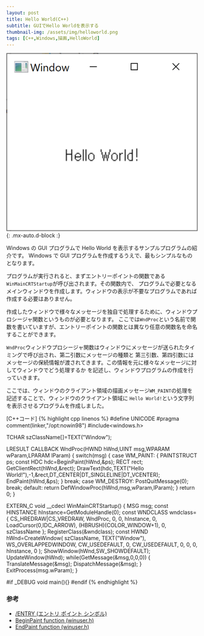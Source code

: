 ```yaml
---
layout: post
title: Hello World(C++)
subtitle: GUIでHello Worldを表示する
thumbnail-img: /assets/img/helloworld.png
tags: [C++,Windows,描画,HelloWorld]
---
```


![](/assets/img/helloworld.png){: .mx-auto.d-block :}

Windows の GUI プログラムで Hello World を表示するサンプルプログラムの紹介です。
Windows で GUI プログラムを作成するうえで、最もシンプルなものとなります。

プログラムが実行されると、まずエントリーポイントの関数である`WinMainCRTStartup`が呼び出されます。その関数内で、
プログラムで必要となるメインウィンドウを作成します。ウィンドウの表示が不要なプログラムであれば作成する必要はありません。

作成したウィンドウで様々なメッセージを独自で処理するために、ウィンドウプロシージャ関数というものが必要となります。
ここでは`WndProc`という名前で関数を書いていますが、エントリーポイントの関数とは異なり任意の関数名を命名することができます。

`WndProc`ウィンドウプロシージャ関数はウィンドウにメッセージが送られたタイミングで呼び出され、第二引数にメッセージの種類と
第三引数、第四引数にはメッセージの保続情報が渡されてきます。この情報を元に様々なメッセージに対してウィンドウでどう処理するか
を記述し、ウィンドウプログラムの作成を行っていきます。

ここでは、ウィンドウのクライアント領域の描画メッセージ`WM_PAINT`の処理を記述することで、ウィンドウのクライアント領域に
`Hello World!`という文字列を表示させるプログラムを作成しました。

[C++コード]
{% highlight cpp linenos %}
#define UNICODE
#pragma comment(linker,"/opt:nowin98")
#include<windows.h>

TCHAR szClassName[]=TEXT("Window");

LRESULT CALLBACK WndProc(HWND hWnd,UINT msg,WPARAM wParam,LPARAM lParam)
{
  switch(msg)
  {
  case WM_PAINT:
    {
      PAINTSTRUCT ps;
      const HDC hdc=BeginPaint(hWnd,&ps);
      RECT rect;
      GetClientRect(hWnd,&rect);
      DrawText(hdc,TEXT("Hello World!"),-1,&rect,DT_CENTER|DT_SINGLELINE|DT_VCENTER);
      EndPaint(hWnd,&ps);
    }
    break;
  case WM_DESTROY:
    PostQuitMessage(0);
    break;
  default:
    return DefWindowProc(hWnd,msg,wParam,lParam);
  }
  return 0;
}

EXTERN_C void __cdecl WinMainCRTStartup()
{
  MSG msg;
  const HINSTANCE hInstance=GetModuleHandle(0);
  const WNDCLASS wndclass={
    CS_HREDRAW|CS_VREDRAW,
    WndProc,
    0,
    0,
    hInstance,
    0,
    LoadCursor(0,IDC_ARROW),
    (HBRUSH)(COLOR_WINDOW+1),
    0,
    szClassName
  };
  RegisterClass(&wndclass);
  const HWND hWnd=CreateWindow(
      szClassName,
      TEXT("Window"),
      WS_OVERLAPPEDWINDOW,
      CW_USEDEFAULT,
      0,
      CW_USEDEFAULT,
      0,
      0,
      0,
      hInstance,
      0
    );
  ShowWindow(hWnd,SW_SHOWDEFAULT);
  UpdateWindow(hWnd);
  while(GetMessage(&msg,0,0,0))
  {
    TranslateMessage(&msg);
    DispatchMessage(&msg);
  }
  ExitProcess(msg.wParam);
}

#if _DEBUG
void main(){}
#endif
{% endhighlight %}

###   参考
- [/ENTRY (エントリ ポイント シンボル)](https://docs.microsoft.com/ja-jp/cpp/build/reference/entry-entry-point-symbol)
- [BeginPaint function (winuser.h)](https://docs.microsoft.com/ja-jp/windows/win32/api/winuser/nf-winuser-beginpaint)
- [EndPaint function (winuser.h)](https://docs.microsoft.com/ja-jp/windows/win32/api/winuser/nf-winuser-endpaint)